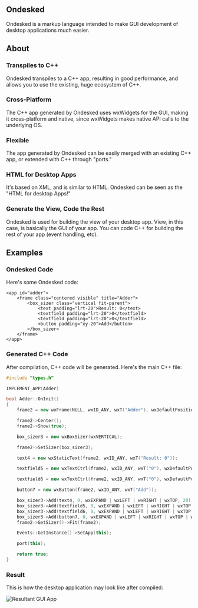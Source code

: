 ## Ondesked

Ondesked is a markup language intended to make GUI development of desktop applications much easier.

## About

### Transpiles to C++

Ondesked transpiles to a C++ app, resulting in good performance, and allows you to use the existing, huge ecosystem of C++.

### Cross-Platform

The C++ app generated by Ondesked uses wxWidgets for the GUI, making it cross-platform and native, since wxWidgets makes native API calls to the underlying OS.

### Flexible

The app generated by Ondesked can be easily merged with an existing C++ app, or extended with C++ through "ports."

### HTML for Desktop Apps

It's based on XML, and is similar to HTML. Ondesked can be seen as the "HTML for desktop Apps!"

### Generate the View, Code the Rest

Ondesked is used for building the view of your desktop app. View, in this case, is basically the GUI of your app. You can code C++ for building the rest of your app \(event handling, etc\).

## Examples

### Ondesked Code

Here's some Ondesked code:

```markup
<app id="adder">
    <frame class="centered visible" title="Adder">
        <box_sizer class="vertical fit-parent">
            <text padding="lrt-20">Result: 0</text>
            <textfield padding="lrt-20">0</textfield>
            <textfield padding="lrt-20">0</textfield>
            <button padding="xy-20">Add</button>
        </box_sizer>
    </frame>
</app>
```

### Generated C++ Code

After compilation, C++ code will be generated. Here's the main C++ file:

```cpp
#include "types.h"

IMPLEMENT_APP(Adder)

bool Adder::OnInit()
{
    frame2 = new wxFrame(NULL, wxID_ANY, wxT("Adder"), wxDefaultPosition, wxDefaultSize);

    frame2->Center();
    frame2->Show(true);

    box_sizer3 = new wxBoxSizer(wxVERTICAL);

    frame2->SetSizer(box_sizer3);

    text4 = new wxStaticText(frame2, wxID_ANY, wxT("Result: 0"));

    textfield5 = new wxTextCtrl(frame2, wxID_ANY, wxT("0"), wxDefaultPosition, wxDefaultSize, wxTE_PROCESS_ENTER);

    textfield6 = new wxTextCtrl(frame2, wxID_ANY, wxT("0"), wxDefaultPosition, wxDefaultSize, wxTE_PROCESS_ENTER);

    button7 = new wxButton(frame2, wxID_ANY, wxT("Add"));

    box_sizer3->Add(text4, 0, wxEXPAND | wxLEFT | wxRIGHT | wxTOP, 20);
    box_sizer3->Add(textfield5, 0, wxEXPAND | wxLEFT | wxRIGHT | wxTOP, 20);
    box_sizer3->Add(textfield6, 0, wxEXPAND | wxLEFT | wxRIGHT | wxTOP, 20);
    box_sizer3->Add(button7, 0, wxEXPAND | wxLEFT | wxRIGHT | wxTOP | wxBOTTOM, 20);
    frame2->GetSizer()->Fit(frame2);

    Events::GetInstance()->SetApp(this);

    port(this);

    return true;
}
```

### Result

This is how the desktop application may look like after compiled:

![Resultant GUI App](images/result.png)
